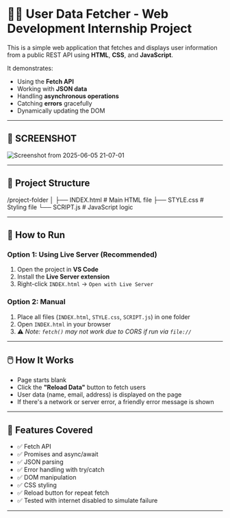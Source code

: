 # 👨‍💻 User Data Fetcher - Web Development Internship Project

This is a simple web application that fetches and displays user information from a public REST API using **HTML**, **CSS**, and **JavaScript**.

It demonstrates:
- Using the **Fetch API**
- Working with **JSON data**
- Handling **asynchronous operations**
- Catching **errors** gracefully
- Dynamically updating the DOM

---

## 📸 SCREENSHOT

![Screenshot from 2025-06-05 21-07-01](https://github.com/user-attachments/assets/9b17409e-7481-4e8a-92f3-d84c6144a70d)
  


---

## 📂 Project Structure
/project-folder
│
├── INDEX.html # Main HTML file
├── STYLE.css # Styling file
└── SCRIPT.js # JavaScript logic


---

## 🚀 How to Run

### Option 1: Using Live Server (Recommended)
1. Open the project in **VS Code**
2. Install the **Live Server extension**
3. Right-click `INDEX.html` → `Open with Live Server`

### Option 2: Manual
1. Place all files (`INDEX.html`, `STYLE.css`, `SCRIPT.js`) in one folder
2. Open `INDEX.html` in your browser
3. ⚠️ *Note: `fetch()` may not work due to CORS if run via `file://`*

---

## 🖱️ How It Works

- Page starts blank
- Click the **"Reload Data"** button to fetch users
- User data (name, email, address) is displayed on the page
- If there's a network or server error, a friendly error message is shown

---

## 🧪 Features Covered

- ✅ Fetch API
- ✅ Promises and async/await
- ✅ JSON parsing
- ✅ Error handling with try/catch
- ✅ DOM manipulation
- ✅ CSS styling
- ✅ Reload button for repeat fetch
- ✅ Tested with internet disabled to simulate failure

---





